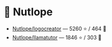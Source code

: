 # 👤 Nutlope

- [Nutlope/logocreator](https://github.com/Nutlope/logocreator) — 5260 ⭐️ / 464 🍴
- [Nutlope/llamatutor](https://github.com/Nutlope/llamatutor) — 1846 ⭐️ / 303 🍴

